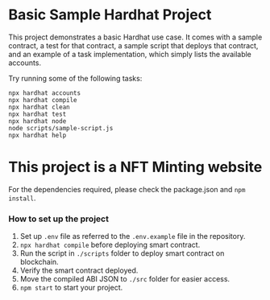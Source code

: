 # Basic Sample Hardhat Project

This project demonstrates a basic Hardhat use case. It comes with a sample contract, a test for that contract, a sample script that deploys that contract, and an example of a task implementation, which simply lists the available accounts.

Try running some of the following tasks:

```shell
npx hardhat accounts
npx hardhat compile
npx hardhat clean
npx hardhat test
npx hardhat node
node scripts/sample-script.js
npx hardhat help
```


# This project is a NFT Minting website

For the dependencies required, please check the package.json and `npm install`.

### How to set up the project
1. Set up `.env` file as referred to the `.env.example` file in the repository.
2. `npx hardhat compile` before deploying smart contract.
3. Run the script in `./scripts` folder to deploy smart contract on blockchain.
4. Verify the smart contract deployed.
5. Move the compiled ABI JSON to `./src` folder for easier access.
6. `npm start` to start your project.
